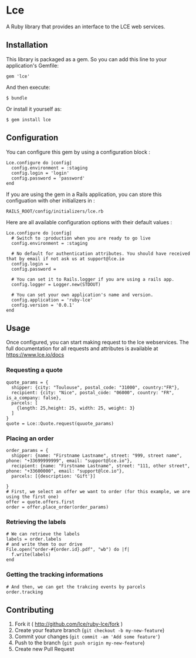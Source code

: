 # Lce

A Ruby library that provides an interface to the LCE web services.

## Installation

This library is packaged as a gem. So you can add this line to your application's Gemfile:

    gem 'lce'

And then execute:

    $ bundle

Or install it yourself as:

    $ gem install lce
    
## Configuration

You can configure this gem by using a configuration block :

    Lce.configure do |config|
      config.environment = :staging
      config.login = 'login'
      config.password = 'password'
    end

If you are using the gem in a Rails application, you can store this configuation with oher initializers in : 

    RAILS_ROOT/config/initializers/lce.rb
    
Here are all available configuration options with their default values : 

    Lce.configure do |config|
      # Switch to :production when you are ready to go live
      config.environment = :staging 

      # No default for authentication attributes. You should have received that by email if not ask us at support@lce.io
      config.login = 
      config.password =

      # You can set it to Rails.logger if you are using a rails app.
      config.logger = Logger.new(STDOUT)

      # You can set your own application's name and version.
      config.application = 'ruby-lce' 
      config.version = '0.0.1'
    end

## Usage

Once configured, you can start making request to the lce webservices. The full documentation for all requests and attributes is available at https://www.lce.io/docs

### Requesting a quote

    quote_params = {
      shipper: {city: "Toulouse", postal_code: "31000", country:"FR"},
      recipient: {city: "Nice", postal_code: "06000", country: "FR", is_a_company: false},
      parcels: [
        {length: 25,height: 25, width: 25, weight: 3}
      ]
    }
    quote = Lce::Quote.request(quuote_params)

### Placing an order

    order_params = {
      shipper: {name: "Firstname Lastname", street: "999, street name", phone: "+33699999999", email: "support@lce.io"},
      recipient: {name: "Firstname Lastname", street: "111, other street", phone: "+33600000", email: "support@lce.io"},
      parcels: [{description: 'Gift'}]

    }
    # First, we select an offer we want to order (for this example, we are using the first one)
    offer = quote.offers.first
    order = offer.place_order(order_params)

### Retrieving the labels

    # We can retrieve the labels
    labels = order.labels
    # and write them to our drive
    File.open("order-#{order.id}.pdf", "wb") do |f|
      f.write(labels)
    end  

### Getting the tracking informations
    
    # And then, we can get the trakcing events by parcels
    order.tracking

## Contributing

1. Fork it ( http://github.com/lce/ruby-lce/fork )
2. Create your feature branch (`git checkout -b my-new-feature`)
3. Commit your changes (`git commit -am 'Add some feature'`)
4. Push to the branch (`git push origin my-new-feature`)
5. Create new Pull Request
